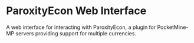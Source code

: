 # ParoxityEcon Web Interface

A web interface for interacting with ParoxityEcon, a plugin for PocketMine-MP servers providing support for multiple currencies.